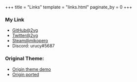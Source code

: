 +++
title = "Links"
template = "links.html"
paginate_by = 0
+++

### My Link
- [GitHub@2vg](https://github.com/2vg)
- [Twitter@2vg](https://twitter.com/2vg)
- [Steam@mikopero](https://steamcommunity.com/id/mikopero)
- Discord: urucy#5687

### Original Theme:
- [Origin theme demo](http://anatole.cai-cai.me)
- [Origin ported](https://github.com/longfangsong/anatole-zola)
